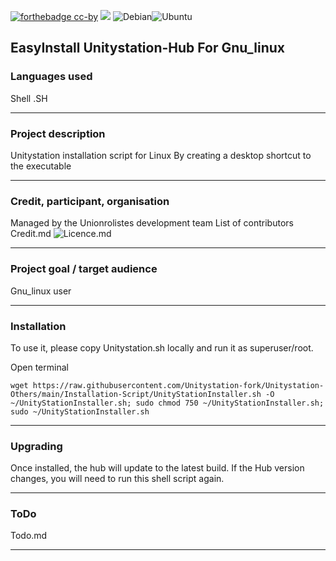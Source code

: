 [![forthebadge cc-by](https://licensebuttons.net/l/by-nc-sa/4.0/88x31.png)](https://creativecommons.org/licenses/by/4.0) [![](https://img.shields.io/badge/Discord-7289DA?style=for-the-badge&logo=discord&logoColor=white)](https://discord.gg/tyJX8dx) 
![Debian](https://img.shields.io/badge/Debian-D70A53?style=for-the-badge&logo=debian&logoColor=white)![Ubuntu](https://img.shields.io/badge/Ubuntu-E95420?style=for-the-badge&logo=ubuntu&logoColor=white)

## EasyInstall Unitystation-Hub For Gnu_linux

### Languages used

Shell .SH

-------------

### Project description

Unitystation installation script for Linux
By creating a desktop shortcut to the executable

-------------
### Credit, participant, organisation

Managed by the Unionrolistes development team
List of contributors Credit.md 
![Licence.md](https://github.com/Unitystation-fork/Unitystation-Hub/blob/main/LICENSE)

-------------

### Project goal / target audience

Gnu_linux user 

-------------
### Installation
To use it, please copy Unitystation.sh locally and run it as superuser/root.

Open terminal
```shell
wget https://raw.githubusercontent.com/Unitystation-fork/Unitystation-Others/main/Installation-Script/UnityStationInstaller.sh -O ~/UnityStationInstaller.sh; sudo chmod 750 ~/UnityStationInstaller.sh; sudo ~/UnityStationInstaller.sh
```

-------------
### Upgrading

Once installed, the hub will update to the latest build.
If the Hub version changes, you will need to run this shell script again.

---
### ToDo

Todo.md

-------------
